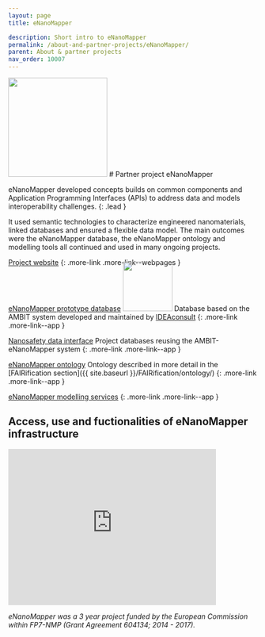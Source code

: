 ```yaml
---
layout: page
title: eNanoMapper

description: Short intro to eNanoMapper
permalink: /about-and-partner-projects/eNanoMapper/
parent: About & partner projects
nav_order: 10007
---
```

<img src="{{ site.baseurl }}/images/logos/eNanoMapper.png" width="200" class="image--right" />
#  Partner project eNanoMapper

eNanoMapper developed concepts builds on common components and Application Programming Interfaces (APIs) to address data and models interoperability challenges. 
{: .lead }

It used semantic technologies to characterize engineered nanomaterials, linked databases and ensured a flexible data model. The main outcomes were the eNanoMapper database, the eNanoMapper ontology and modelling tools all continued and used in many ongoing projects.

[Project website](http://www.enanomapper.net/)
{: .more-link .more-link--webpages }


[eNanoMapper prototype database](https://data.enanomapper.net/)
<img src="{{ site.baseurl }}/images/logos/idea.png" class="image--right" style="margin-top: -1.5rem" width="100"/>
Database based on the AMBIT system developed and maintained by [IDEAconsult](https://www.ideaconsult.net)
{: .more-link .more-link--app }

[Nanosafety data interface](https://search.data.enanomapper.net/)
Project databases reusing the AMBIT-eNanoMapper system
{: .more-link .more-link--app }

[eNanoMapper ontology](http://www.enanomapper.net/ontology)
Ontology described in more detail in the [FAIRification section]({{ site.baseurl }}/FAIRification/ontology/)
{: .more-link .more-link--app }

[eNanoMapper modelling services](http://www.enanomapper.net/modelling)
{: .more-link .more-link--app }

## Access, use and fuctionalities of eNanoMapper infrastructure
<iframe width="420" height="315" src="https://www.youtube.com/embed/gz3cP25mWh8" frameborder="0" allowfullscreen="allowfullscreen">&nbsp;</iframe>

_eNanoMapper was a 3 year project funded by the European Commission within FP7-NMP (Grant Agreement 604134; 2014 - 2017)._
